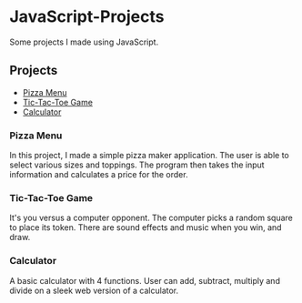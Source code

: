 # JavaScript-Projects
Some projects I made using JavaScript.

## Projects
- [Pizza Menu](https://github.com/MysticJinxx/JavaScript-Projects/tree/main/pizzaProject)
- [Tic-Tac-Toe Game](https://github.com/MysticJinxx/JavaScript-Projects/tree/main/TicTacToe)
- [Calculator](https://github.com/MysticJinxx/JavaScript-Projects/tree/main/Calculator)

### Pizza Menu

In this project, I made a simple pizza maker application. The user is able to select various sizes and toppings.
The program then takes the input information and calculates a price for the order.

### Tic-Tac-Toe Game

It's you versus a computer opponent. The computer picks a random square to place its token. There are sound effects and music when you win, and draw. 

### Calculator

A basic calculator with 4 functions. User can add, subtract, multiply and divide on a sleek web version of a calculator.
